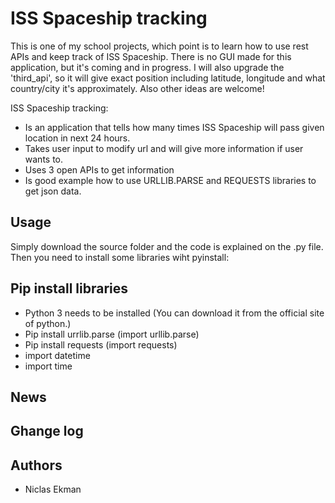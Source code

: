 # ISS Spaceship tracking

This is one of my school projects, which point is to learn how to use rest APIs and keep track of ISS Spaceship. There is no GUI made for this application, but it's coming and in progress.
I will also upgrade the 'third_api', so it will give exact position including latitude, longitude and what country/city it's approximately. Also other ideas are welcome!

ISS Spaceship tracking:

* Is an application that tells how many times ISS Spaceship will pass given location in next 24 hours.
* Takes user input to modify url and will give more information if user wants to.
* Uses 3 open APIs to get information
* Is good example how to use URLLIB.PARSE and REQUESTS libraries to get json data.

## Usage

Simply download the source folder and the code is explained on the .py file.
Then you need to install some libraries wiht pyinstall:

## Pip install libraries
* Python 3 needs to be installed (You can download it from the official site of python.)
* Pip install urrlib.parse (import urllib.parse)
* Pip install requests (import requests)
* import datetime
* import time

## News


## Ghange log

## Authors
* Niclas Ekman